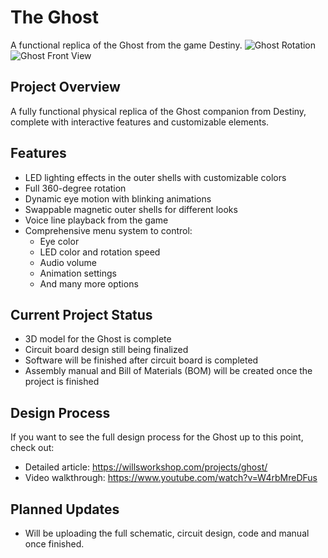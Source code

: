 # The Ghost

A functional replica of the Ghost from the game Destiny.
![Ghost Rotation](Images/ghost_short_rotation.gif)
![Ghost Front View](Images/silver_ghost_close_white.png)

## Project Overview
A fully functional physical replica of the Ghost companion from Destiny, complete with interactive features and customizable elements.

## Features
- LED lighting effects in the outer shells with customizable colors
- Full 360-degree rotation
- Dynamic eye motion with blinking animations
- Swappable magnetic outer shells for different looks
- Voice line playback from the game
- Comprehensive menu system to control:
  - Eye color
  - LED color and rotation speed
  - Audio volume
  - Animation settings
  - And many more options

## Current Project Status
-  3D model for the Ghost is complete
-  Circuit board design still being finalized
-  Software will be finished after circuit board is completed
-  Assembly manual and Bill of Materials (BOM) will be created once the project is finished

## Design Process
If you want to see the full design process for the Ghost up to this point, check out:
- Detailed article: https://willsworkshop.com/projects/ghost/
- Video walkthrough: https://www.youtube.com/watch?v=W4rbMreDFus

## Planned Updates
- Will be uploading the full schematic, circuit design, code and manual once finished.

